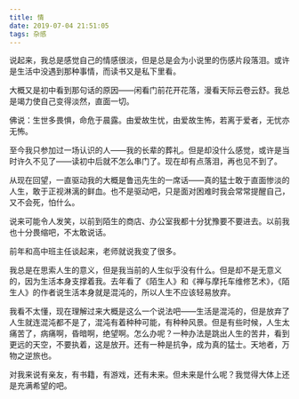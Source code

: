 ```yaml
---
title: 情
date: 2019-07-04 21:51:05
tags: 杂感
---
```


说起来，我总是感觉自己的情感很淡，但是总是会为小说里的伤感片段落泪。或许是生活中没遇到那种事情，而读书又是私下里看。

大概又是初中看到那句话的原因——闲看门前花开花落，漫看天际云卷云舒。我总是竭力使自己变得淡然，直面一切。

佛说：生世多畏惧，命危于晨露。由爱故生忧，由爱故生怖，若离于爱者，无忧亦无怖。

至今我只参加过一场认识的人——我的长辈的葬礼。但是却没什么感觉，或许是当时许久不见了——读初中后就不怎么串门了。现在却有点落泪，再也见不到了。

从现在回望，一直驱动我的大概是鲁迅先生的一席话——真的猛士敢于直面惨淡的人生，敢于正视淋漓的鲜血。也不是驱动吧，只是面对困难时我会常常提醒自己，又不会死，怕什么。

说来可能令人发笑，以前到陌生的商店、办公室我都十分犹豫要不要进去。以前我也十分畏缩吧，不太敢说话。

前年和高中班主任谈起来，老师就说我变了很多。

我总是在思索人生的意义，但是我当前的人生似乎没有什么。但是却不是无意义的，因为生活本身支撑着我。去年看了《陌生人》和《禅与摩托车维修艺术》，《陌生人》的作者说生活本身就是混沌的，所以人生不应该轻易放弃。

我看不太懂，现在理解过来大概是这么一个说法吧——生活是混沌的，但是放弃了人生就连混沌都不是了，混沌有着种种可能，有种种风景。但是有些时候，人生太痛苦了，病痛啊，昏暗啊，绝望啊。怎么办呢？一种办法是跳出人生的苦井，看到更远的天空，不要执着，这是放开。还有一种是抗争，成为真的猛士。天地者，万物之逆旅也。

对我来说有亲友，有书籍，有游戏，还有未来。但未来是什么呢？我觉得大体上还是充满希望的吧。

